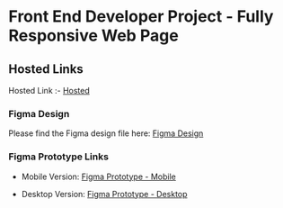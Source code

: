 # Front End Developer Project - Fully Responsive Web Page


## Hosted Links
Hosted Link :- [Hosted](https://ornate-kashata-9aac15.netlify.app/)


### Figma Design

Please find the Figma design file here: [Figma Design](https://www.figma.com/file/wHHVk8YsbYG4DNJLTOu4RG/Untitled?type=design&node-id=0%3A437&mode=design&t=vuska7XBLJcE8Hd1-1)

### Figma Prototype Links

- Mobile Version: [Figma Prototype - Mobile](https://www.figma.com/proto/wHHVk8YsbYG4DNJLTOu4RG/Untitled?type=design&node-id=0-930&t=bbOEgwSUPXqPKLVC-1&scaling=min-zoom&page-id=0%3A1&starting-point-node-id=0%3A437&mode=design)

- Desktop Version: [Figma Prototype - Desktop](https://www.figma.com/proto/wHHVk8YsbYG4DNJLTOu4RG/Untitled?type=design&node-id=0-437&t=bbOEgwSUPXqPKLVC-1&scaling=min-zoom&page-id=0%3A1&starting-point-node-id=0%3A437&mode=design)

